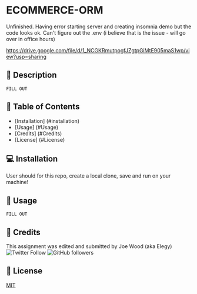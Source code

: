 # ECOMMERCE-ORM

Unfinished. Having error starting server and creating insomnia demo but the code looks ok. Can't figure out the .env (i believe that is the issue - will go over in office hours)

https://drive.google.com/file/d/1_NCGKRmutpogfJZgtpGiMtE905maS1wp/view?usp=sharing

## :newspaper: Description 

`FILL OUT`

## :bookmark_tabs: Table of Contents 

* [Installation] (#installation)
* [Usage] (#Usage)
* [Credits] (#Credits)
* [License] (#License)

## 💻 Installation  

User should for this repo, create a local clone, save and run on your machine!

## :floppy_disk: Usage

`FILL OUT`

## :card_index: Credits 

This assignment was edited and submitted by Joe Wood (aka Elegy) <br>
<img alt="Twitter Follow" src="https://img.shields.io/twitter/follow/xx_elegy_xx_?label=Elegy&style=social">
<img alt="GitHub followers" src="https://img.shields.io/github/followers/xxelegyxx?label=Follow&style=social">

## :ticket: License 

[MIT](https://choosealicense.com/licenses/mit/)
